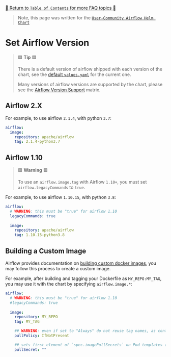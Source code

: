 [🔗 Return to `Table of Contents` for more FAQ topics 🔗](../../../README.md#frequently-asked-questions)

> Note, this page was written for the [`User-Community Airflow Helm Chart`](../../../)

# Set Airflow Version

> 🟦 __Tip__ 🟦
>
> There is a default version of airflow shipped with each version of the chart, see the [default `values.yaml`](../../../values.yaml) for the current one.
>
> Many versions of airflow versions are supported by the chart, please see the [Airflow Version Support](../../..#airflow-version-support) matrix.

## Airflow 2.X

For example, to use airflow `2.1.4`, with python `3.7`:

```yaml
airflow:
  image:
    repository: apache/airflow
    tag: 2.1.4-python3.7
```

## Airflow 1.10

> 🟥 __Warning__ 🟥
>
> To use an `airflow.image.tag` with Airflow `1.10+`, you must set `airflow.legacyCommands` to `true`.

For example, to use airflow `1.10.15`, with python `3.8`:

```yaml
airflow:
  # WARNING: this must be "true" for airflow 1.10
  legacyCommands: true
  
  image:
    repository: apache/airflow
    tag: 1.10.15-python3.8
```

## Building a Custom Image

Airflow provides documentation on [building custom docker images](https://airflow.apache.org/docs/docker-stack/build.html), you may follow this process to create a custom image.

For example, after building and tagging your Dockerfile as `MY_REPO:MY_TAG`, you may use it with the chart by specifying `airflow.image.*`:

```yaml
airflow:
  # WARNING: this must be "true" for airflow 1.10
  #legacyCommands: true
  
  image:
    repository: MY_REPO
    tag: MY_TAG

    ## WARNING: even if set to "Always" do not reuse tag names, as containers only pull the latest image when restarting
    pullPolicy: IfNotPresent

    ## sets first element of `spec.imagePullSecrets` on Pod templates (for access to private container registry)
    pullSecret: ""
```
